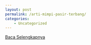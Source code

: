 ```yaml
---
layout: post
permalink: /arti-mimpi-pasir-terbang/
categories:
    - Uncategorized
---
```


[Baca Selengkapnya](/09)